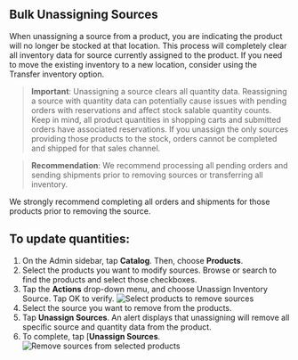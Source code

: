 Bulk Unassigning Sources
--
When unassigning a source from a product, you are indicating the product will no longer be stocked at that location. This process will completely clear all inventory data for source currently assigned to the product. If you need to move the existing inventory to a new location, consider using the Transfer inventory option.

> **Important**: Unassigning a source clears all quantity data. Reassigning a source with quantity data can potentially cause issues with pending orders with reservations and affect stock salable quantity counts. Keep in mind, all product quantities in shopping carts and submitted orders have associated reservations. If you unassign the only sources providing those products to the stock, orders cannot be completed and shipped for that sales channel.

> **Recommendation**: We recommend processing all pending orders and sending shipments prior to removing sources or transferring all inventory.

We strongly recommend completing all orders and shipments for those products prior to removing the source.

## To update quantities:

1.	On the Admin sidebar, tap **Catalog**. Then, choose **Products**.
2.	Select the products you want to modify sources. Browse or search to find the products and select those checkboxes.
3.	Tap the **Actions** drop-down menu, and choose Unassign Inventory Source. Tap OK to verify.
![Select products to remove sources](https://docs.magento.com/m2/ce/user_guide/Resources/Images/inventory/inventory-bulk-unassign-sources_thumb_0_0.png)
4.	Select the source you want to remove from the products.
5.	Tap **Unassign Sources**. An alert displays that unassigning will remove all specific source and quantity data from the product.
6.	To complete, tap [**Unassign Sources**.
![Remove sources from selected products](https://docs.magento.com/m2/ce/user_guide/Resources/Images/inventory/inventory-bulk-unassign-sources2_thumb_0_0.png)
